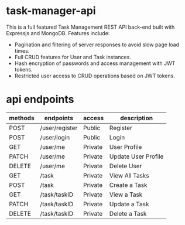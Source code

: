 # task-manager-api
This is a full featured Task Management REST API back-end built with Expressjs and MongoDB. Features include:

- Pagination and filtering of server responses to avoid slow page load times.
- Full CRUD features for User and Task instances.
- Hash encryption of passwords and access management with JWT tokens.
- Restricted user access to CRUD operations based on JWT tokens.

# api endpoints

| methods | endpoints                          | access  | description                              |
| ------- | ---------------------------------- | ------- | ---------------------------------------- |
| POST    | /user/register                     | Public  | Register                                 |
| POST    | /user/login                        | Public  | Login                                    |
| GET     | /user/me                           | Private | User Profile                             |
| PATCH   | /user/me                           | Private | Update User Profile                      |
| DELETE  | /user/me                           | Private | Delete User                              |
| GET     | /task                              | Private | View All Tasks                           |
| POST    | /task                              | Private | Create a Task                            |
| GET     | /task/taskID                       | Private | View a Task                              |
| PATCH   | /task/taskID                       | Private | Update a Task                            |
| DELETE  | /task/taskID                       | Private | Delete a Task                            |

